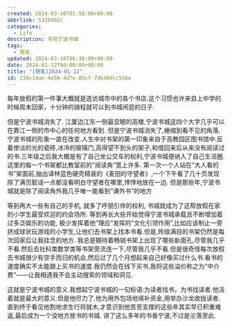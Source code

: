 ```yaml
---
created: 2024-03-10T01:58:00+00:00
abbrlink: 5320402c
categories:
  - Life
description: 吊唁宁波书城
tags:
  - 随笔
updated: 2024-03-10T06:38:00+00:00
date: 2024-01-12T00:00:00+00:00
title: "[随笔]2024-01-22"
id: 234c14ae-4e58-4d7e-89cf-7d640dcc556e
---
```


每年放假的第一件事大概就是造访城市中的各个书店.这个习惯也许来自上中学的时候周末回家，十分钟的骑程就可以到书城闲逛的日子.

但是宁波书城消失了. 江厦边江东一侧最显眼的高楼,宁波书城这四个大字几乎可以在靠江一侧的市中心的任何地方看到. 但是宁波书城消失了,蜷缩到看不见的角落.
宁波书城的形象一直在改变.人生中对书架的第一印象来自于高教园区图书馆中.反着惨淡的光的瓷砖,冰冷的玻璃门,高得望不到头的架子,和借回来后从来没有阅读过的书.三年级之后我大概是有了自己坐公交车的权利,宁波书城便纳入了自己生活圈. 这里的每一个书架都比教室前的”阅读角”宽上许多. 第一次一个人站在”大人看的书”架面前,抽出译林蓝色硬壳精装的《麦田的守望者》,一个下午看了几十页发现除了满页脏话一点都没看明白守望者在哪里,悻悻地放在一边. 但是那些年,宁波书城就是除了阅读角外我几乎唯一能看到”课外书”的地方

等到再大一些有自己的手机, 就多了呼朋引伴的权利, 书城就成为了这帮放假在家的小学生最受欢迎的约会场所. 等到再长大些开始觉得宁波书城承载且不断增加着过多泛娱乐的功能, 极少发挥着他”理应”发挥的”文化引领作用”,比如应该制止一旁挤成球状玩游戏的小学生,让他们去书架上找本书看.但是,玲琅满目的书架仍然是每次回家后让我挂念的地方. 我总是期待着畅销书架上出现了哪些新面孔,尽管我几乎不看.然后去社科类数学类等书架旁流连一下,尽管我几乎不看.但是很奇怪每次放假去书城很少有空手而归的机会,然后过了几个月想起来自己好像买过什么书.看书的速度确实不太能跟上买书的速度.我仍然会在线下买书,我将这些溢价称之为”中介费”——让我相遇我不会主动搜索的领域和洞见.

这就是宁波书城的意义.我想起宁波书城的一句标语:为读者找书，为书找读者.他活着就是最大的意义.但是他尽力了,他为用外包场地填补资金,用举办沙龙收拢读者.直到终于看见他割地求生行将就木,才意识到他苦苦支撑的这些年其实早已积重难返,最后成为一个没地方放书的书城.
讲了这么多年的书香宁波,不过是沦落至此.
